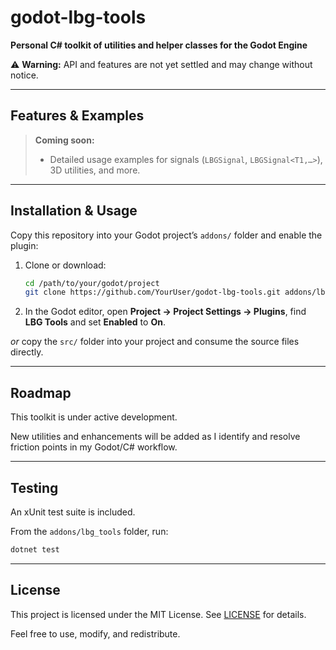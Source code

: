 # godot-lbg-tools

**Personal C# toolkit of utilities and helper classes for the Godot Engine**

⚠️ **Warning:** API and features are not yet settled and may change without notice.

---

## Features & Examples

> **Coming soon:**
>
> - Detailed usage examples for signals (`LBGSignal`, `LBGSignal<T1,…>`), 3D utilities, and more.

---

## Installation & Usage

Copy this repository into your Godot project’s `addons/` folder and enable the plugin:

1. Clone or download:

   ```bash
   cd /path/to/your/godot/project
   git clone https://github.com/YourUser/godot-lbg-tools.git addons/lbg_tools
   ```

2. In the Godot editor, open **Project → Project Settings → Plugins**,
   find **LBG Tools** and set **Enabled** to **On**.

_or_ copy the `src/` folder into your project and consume the source files directly.

---

## Roadmap

This toolkit is under active development.

New utilities and enhancements will be added as I identify and resolve friction points in my Godot/C# workflow.

---

## Testing

An xUnit test suite is included.

From the `addons/lbg_tools` folder, run:

```bash
dotnet test
```

---

## License

This project is licensed under the MIT License. See [LICENSE](LICENSE) for details.

Feel free to use, modify, and redistribute.
